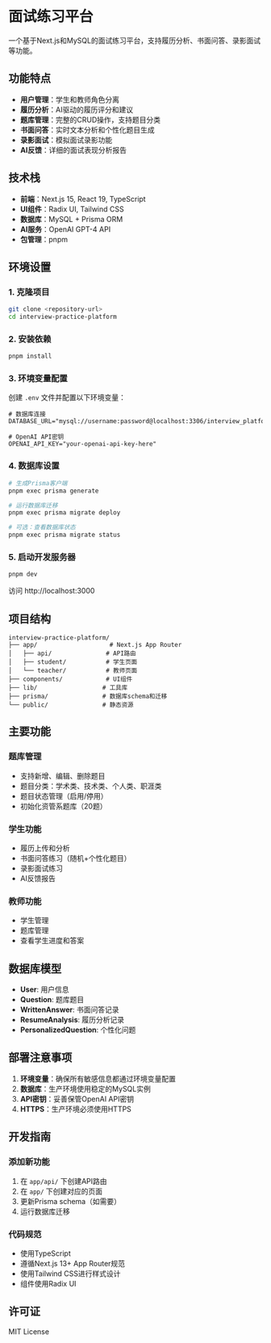 # 面试练习平台

一个基于Next.js和MySQL的面试练习平台，支持履历分析、书面问答、录影面试等功能。

## 功能特点

- **用户管理**：学生和教师角色分离
- **履历分析**：AI驱动的履历评分和建议
- **题库管理**：完整的CRUD操作，支持题目分类
- **书面问答**：实时文本分析和个性化题目生成
- **录影面试**：模拟面试录影功能
- **AI反馈**：详细的面试表现分析报告

## 技术栈

- **前端**：Next.js 15, React 19, TypeScript
- **UI组件**：Radix UI, Tailwind CSS
- **数据库**：MySQL + Prisma ORM
- **AI服务**：OpenAI GPT-4 API
- **包管理**：pnpm

## 环境设置

### 1. 克隆项目

```bash
git clone <repository-url>
cd interview-practice-platform
```

### 2. 安装依赖

```bash
pnpm install
```

### 3. 环境变量配置

创建 `.env` 文件并配置以下环境变量：

```env
# 数据库连接
DATABASE_URL="mysql://username:password@localhost:3306/interview_platform"

# OpenAI API密钥
OPENAI_API_KEY="your-openai-api-key-here"
```

### 4. 数据库设置

```bash
# 生成Prisma客户端
pnpm exec prisma generate

# 运行数据库迁移
pnpm exec prisma migrate deploy

# 可选：查看数据库状态
pnpm exec prisma migrate status
```

### 5. 启动开发服务器

```bash
pnpm dev
```

访问 http://localhost:3000

## 项目结构

```
interview-practice-platform/
├── app/                    # Next.js App Router
│   ├── api/               # API路由
│   ├── student/           # 学生页面
│   └── teacher/           # 教师页面
├── components/            # UI组件
├── lib/                  # 工具库
├── prisma/               # 数据库schema和迁移
└── public/               # 静态资源
```

## 主要功能

### 题库管理
- 支持新增、编辑、删除题目
- 题目分类：学术类、技术类、个人类、职涯类
- 题目状态管理（启用/停用）
- 初始化资管系题库（20题）

### 学生功能
- 履历上传和分析
- 书面问答练习（随机+个性化题目）
- 录影面试练习
- AI反馈报告

### 教师功能
- 学生管理
- 题库管理
- 查看学生进度和答案

## 数据库模型

- **User**: 用户信息
- **Question**: 题库题目
- **WrittenAnswer**: 书面问答记录
- **ResumeAnalysis**: 履历分析记录
- **PersonalizedQuestion**: 个性化问题

## 部署注意事项

1. **环境变量**：确保所有敏感信息都通过环境变量配置
2. **数据库**：生产环境使用稳定的MySQL实例
3. **API密钥**：妥善保管OpenAI API密钥
4. **HTTPS**：生产环境必须使用HTTPS

## 开发指南

### 添加新功能
1. 在 `app/api/` 下创建API路由
2. 在 `app/` 下创建对应的页面
3. 更新Prisma schema（如需要）
4. 运行数据库迁移

### 代码规范
- 使用TypeScript
- 遵循Next.js 13+ App Router规范
- 使用Tailwind CSS进行样式设计
- 组件使用Radix UI

## 许可证

MIT License 